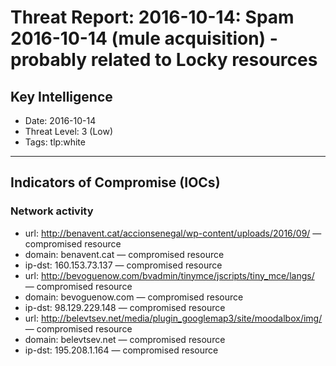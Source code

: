 # Threat Report: 2016-10-14: Spam 2016-10-14 (mule acquisition) - probably related to Locky resources


## Key Intelligence
* Date: 2016-10-14
* Threat Level: 3 (Low)
* Tags: tlp:white

---

## Indicators of Compromise (IOCs)
### Network activity
* url: http://benavent.cat/accionsenegal/wp-content/uploads/2016/09/ — compromised resource
* domain: benavent.cat — compromised resource
* ip-dst: 160.153.73.137 — compromised resource
* url: http://bevoguenow.com/bvadmin/tinymce/jscripts/tiny_mce/langs/ — compromised resource
* domain: bevoguenow.com — compromised resource
* ip-dst: 98.129.229.148 — compromised resource
* url: http://belevtsev.net/media/plugin_googlemap3/site/moodalbox/img/ — compromised resource
* domain: belevtsev.net — compromised resource
* ip-dst: 195.208.1.164 — compromised resource
